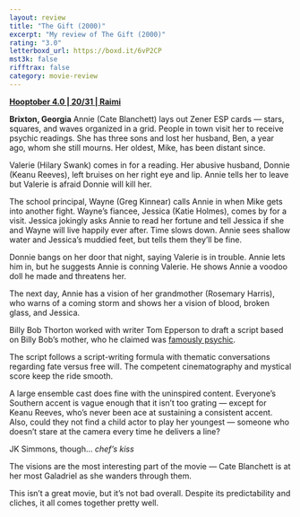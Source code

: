 ```yaml
---
layout: review
title: "The Gift (2000)"
excerpt: "My review of The Gift (2000)"
rating: "3.0"
letterboxd_url: https://boxd.it/6vP2CP
mst3k: false
rifftrax: false
category: movie-review
---
```


<b><a href="https://boxd.it/pRNg0/detail">Hooptober 4.0 | 20/31 | Raimi</a></b>

<b>Brixton, Georgia</b>
Annie (Cate Blanchett) lays out Zener ESP cards — stars, squares, and waves organized in a grid. People in town visit her to receive psychic readings. She has three sons and lost her husband, Ben, a year ago, whom she still mourns. Her oldest, Mike, has been distant since.

Valerie (Hilary Swank) comes in for a reading. Her abusive husband, Donnie (Keanu Reeves), left bruises on her right eye and lip. Annie tells her to leave but Valerie is afraid Donnie will kill her.

The school principal, Wayne (Greg Kinnear) calls Annie in when Mike gets into another fight. Wayne’s fiancee, Jessica (Katie Holmes), comes by for a visit. Jessica jokingly asks Annie to read her fortune and tell Jessica if she and Wayne will live happily ever after. Time slows down. Annie sees shallow water and Jessica’s muddied feet, but tells them they’ll be fine.

Donnie bangs on her door that night, saying Valerie is in trouble. Annie lets him in, but he suggests Annie is conning Valerie. He shows Annie a voodoo doll he made and threatens her.

The next day, Annie has a vision of her grandmother (Rosemary Harris), who warns of a coming storm and shows her a vision of blood, broken glass, and Jessica.

Billy Bob Thorton worked with writer Tom Epperson to draft a script based on Billy Bob’s mother, who he claimed was <a href="https://web.archive.org/web/20080303205338/http://www.billybobthornton.net/film%20gift.htm">famously psychic</a>.

The script follows a script-writing formula with thematic conversations regarding fate versus free will. The competent cinematography and mystical score keep the ride smooth.

A large ensemble cast does fine with the uninspired content. Everyone’s Southern accent is vague enough that it isn’t too grating — except for Keanu Reeves, who’s never been ace at sustaining a consistent accent. Also, could they not find a child actor to play her youngest — someone who doesn’t stare at the camera every time he delivers a line?

JK Simmons, though… <i>_chef’s kiss_</i>

The visions are the most interesting part of the movie — Cate Blanchett is at her most Galadriel as she wanders through them.

This isn’t a great movie, but it’s not bad overall. Despite its predictability and cliches, it all comes together pretty well.
